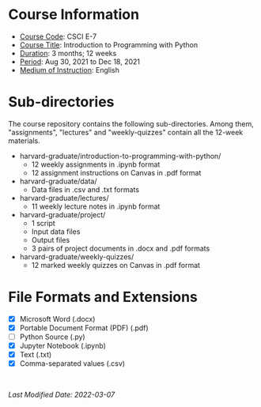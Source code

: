 <!-- This is a README file for a course's directory. -->

# Course Information
- <ins>Course Code</ins>: CSCI E-7
- <ins>Course Title</ins>: Introduction to Programming with Python
- <ins>Duration</ins>: 3 months; 12 weeks
- <ins>Period</ins>: Aug 30, 2021 to Dec 18, 2021
- <ins>Medium of Instruction</ins>: English

# Sub-directories 
The course repository contains the following sub-directories. Among them, "assignments", "lectures" and "weekly-quizzes" contain all the 12-week materials. 
- harvard-graduate/introduction-to-programming-with-python/
  - 12 weekly assignments in .ipynb format  
  - 12 assignment instructions on Canvas in .pdf format 
- harvard-graduate/data/
  - Data files in .csv and .txt formats 
- harvard-graduate/lectures/
  - 11 weekly lecture notes in .ipynb format  
- harvard-graduate/project/
  - 1 script
  - Input data files  
  - Output files
  - 3 pairs of project documents in .docx and .pdf formats 
- harvard-graduate/weekly-quizzes/
  - 12 marked weekly quizzes on Canvas in .pdf format 

# File Formats and Extensions 
- [x] Microsoft Word (.docx)
- [x] Portable Document Format (PDF) (.pdf)
- [ ] Python Source (.py)
- [x] Jupyter Notebook (.ipynb)
- [x] Text (.txt)
- [x] Comma-separated values (.csv)

<br />

*Last Modified Date: 2022-03-07*
